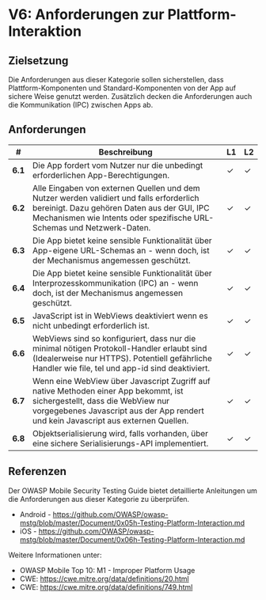# V6: Anforderungen zur Plattform-Interaktion

## Zielsetzung

Die Anforderungen aus dieser Kategorie sollen sicherstellen, dass Plattform-Komponenten und Standard-Komponenten von der App auf sichere Weise genutzt werden. Zusätzlich decken die Anforderungen auch die Kommunikation (IPC) zwischen Apps ab.

## Anforderungen

| # | Beschreibung | L1 | L2 |
| --- | --- | --- | --- |
| **6.1** | Die App fordert vom Nutzer nur die unbedingt erforderlichen App-Berechtigungen. | ✓ | ✓ |
| **6.2** | Alle Eingaben von externen Quellen und dem Nutzer werden validiert und falls erforderlich bereinigt. Dazu gehören Daten aus der GUI, IPC Mechanismen wie Intents oder spezifische URL-Schemas und Netzwerk-Daten. | ✓ | ✓ |
| **6.3** | Die App bietet keine sensible Funktionalität über App-eigene URL-Schemas an - wenn doch, ist der Mechanismus angemessen geschützt.  | ✓ | ✓ |
| **6.4** | Die App bietet keine sensible Funktionalität über Interprozesskommunikation (IPC) an - wenn doch, ist der Mechanismus angemessen geschützt. | ✓ | ✓ |
| **6.5** | JavaScript ist in WebViews deaktiviert wenn es nicht unbedingt erforderlich ist. | ✓ | ✓ |
| **6.6** | WebViews sind so konfiguriert, dass nur die minimal nötigen Protokoll-Handler erlaubt sind (Idealerweise nur HTTPS). Potentiell gefährliche Handler wie file, tel und app-id sind deaktiviert. | ✓ | ✓ |
| **6.7** | Wenn eine WebView über Javascript Zugriff auf native Methoden einer App bekommt, ist sichergestellt, dass die WebView nur vorgegebenes Javascript aus der App rendert und kein Javascript aus externen Quellen.  | ✓ | ✓ |
| **6.8** | Objektserialisierung wird, falls vorhanden, über eine sichere Serialisierungs-API implementiert. | ✓ | ✓ |

## Referenzen

Der OWASP Mobile Security Testing Guide bietet detaillierte Anleitungen um die Anforderungen aus dieser Kategorie zu überprüfen.

- Android - https://github.com/OWASP/owasp-mstg/blob/master/Document/0x05h-Testing-Platform-Interaction.md
- iOS - https://github.com/OWASP/owasp-mstg/blob/master/Document/0x06h-Testing-Platform-Interaction.md

Weitere Informationen unter:

- OWASP Mobile Top 10: M1 - Improper Platform Usage
- CWE: https://cwe.mitre.org/data/definitions/20.html
- CWE: https://cwe.mitre.org/data/definitions/749.html
